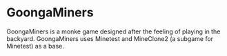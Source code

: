 GoongaMiners
========

GoongaMiners is a monke game designed after the feeling of playing in the backyard. GoongaMiners uses Minetest and MineClone2 (a subgame for Minetest) as a base.
